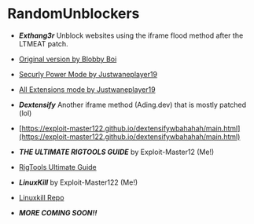 # RandomUnblockers
- ***Exthang3r*** Unblock websites using the iframe flood method after the LTMEAT patch.
- [Original version by Blobby Boi](https://github.com/Blobby-Boi/ExtHang3r)
- [Securly Power Mode by Justwaneplayer19](https://justanewplayer19.github.io/ExtHang3rRemastered-SECURLY-ONLY./OfficialHTML.html)
- [All Extensions mode by Justwaneplayer19](https://justanewplayer19.github.io/ExtHang3rRemastered-OtherBlockersExtension/ExtHang3r_Securly_PowerMode%20(1).html)

- ***Dextensify*** Another iframe method (Ading.dev) that is mostly patched (lol)
- [https://exploit-master122.github.io/dextensifywbahahah/main.html](https://exploit-master122.github.io/dextensifywbahahah/main.html)

- ***THE ULTIMATE RIGTOOLS GUIDE*** by Exploit-Master12 (Me!)
- [RigTools Ultimate Guide](https://github.com/Exploit-Master122/Rigtools-2.0)

- ***LinuxKill*** by Exploit-Master122 (Me!)
- [Linuxkill Repo](https://github.com/Exploit-Master122/Linuxkill)

- ***MORE COMING SOON!!***
